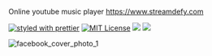 Online youtube music player https://www.streamdefy.com

 [![styled with prettier](https://img.shields.io/badge/styled_with-prettier-ff69b4.svg)](https://github.com/prettier/prettier)
 [![MIT License](https://img.shields.io/github/license/dawnlabs/carbon.svg)](https://github.com/dawnlabs/carbon/blob/master/LICENSE)
<img src="https://img.shields.io/badge/React-16.5.2-blue.svg">
 <img src="https://img.shields.io/badge/Redux-3.7.2-blue.svg?colorB=764abc">


![facebook_cover_photo_1](https://user-images.githubusercontent.com/19755484/49606825-6451e500-f962-11e8-8333-e667b77b7c74.png)
